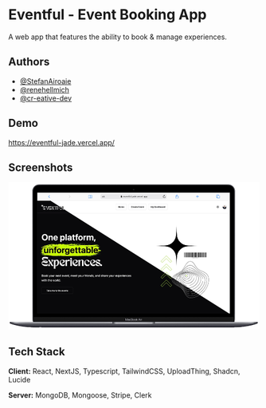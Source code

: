 # Eventful - Event Booking App

A web app that features the ability to book & manage experiences.

## Authors

- [@StefanAiroaie](https://github.com/StefanAiroaie)
- [@renehellmich](https://github.com/renehellmich)
- [@cr-eative-dev](https://github.com/cr-eative-dev)

## Demo

https://eventful-jade.vercel.app/

## Screenshots

![App Screenshot](./public//assets//screenshots/eventful_home.png)

## Tech Stack

**Client:** React, NextJS, Typescript, TailwindCSS, UploadThing, Shadcn, Lucide

**Server:** MongoDB, Mongoose, Stripe, Clerk
